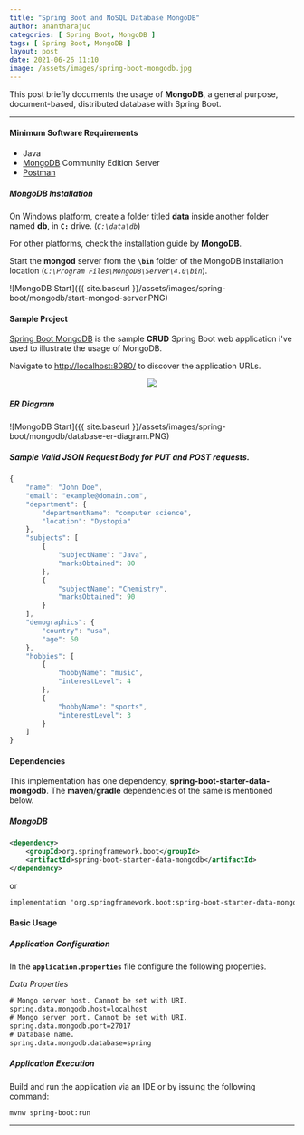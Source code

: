 ```yaml
---
title: "Spring Boot and NoSQL Database MongoDB"
author: anantharajuc
categories: [ Spring Boot, MongoDB ]
tags: [ Spring Boot, MongoDB ]
layout: post
date: 2021-06-26 11:10
image: /assets/images/spring-boot-mongodb.jpg
---
```


This post briefly documents the usage of **MongoDB**, a general purpose, document-based, distributed database with Spring Boot. 

---

#### Minimum Software Requirements

- Java
- [MongoDB](https://docs.mongodb.com/manual/installation/) Community Edition Server
- [Postman](https://www.postman.com/downloads/)

##### MongoDB Installation

On Windows platform, create a folder titled **data** inside another folder named **db**, in **`C:`** drive. (*`C:\data\db`*)

For other platforms, check the installation guide by **MongoDB**.

Start the **mongod** server from the **`\bin`** folder of the MongoDB installation location (*`C:\Program Files\MongoDB\Server\4.0\bin`*). 

![MongoDB Start]({{ site.baseurl }}/assets/images/spring-boot/mongodb/start-mongod-server.PNG)  

#### Sample Project

[Spring Boot MongoDB](https://github.com/AnanthaRajuC/Spring-Boot-MongoDB) is the sample **CRUD** Spring Boot web application i've used to illustrate the usage of MongoDB.

Navigate to [http://localhost:8080/](http://localhost:8080/) to discover the application URLs.

<div style="text-align:center"><img src="{{ site.baseurl }}/assets/images/spring-boot/mongodb/url.PNG" /></div>

##### ER Diagram

![MongoDB Start]({{ site.baseurl }}/assets/images/spring-boot/mongodb/database-er-diagram.PNG)  

##### Sample Valid JSON Request Body for PUT and POST requests.

```javascript
{
    "name": "John Doe",
    "email": "example@domain.com",
    "department": {
        "departmentName": "computer science",
        "location": "Dystopia"
    },
    "subjects": [
        {
            "subjectName": "Java",
            "marksObtained": 80
        },
        {
            "subjectName": "Chemistry",
            "marksObtained": 90
        }
    ],
    "demographics": {
        "country": "usa",
        "age": 50
    },
    "hobbies": [
        {
            "hobbyName": "music",
            "interestLevel": 4
        },
        {
            "hobbyName": "sports",
            "interestLevel": 3
        }
    ]
}
```

#### Dependencies

This implementation has one dependency, **spring-boot-starter-data-mongodb**. The **maven**/**gradle** dependencies of the same is mentioned below.

##### MongoDB

~~~xml
<dependency>
	<groupId>org.springframework.boot</groupId>
	<artifactId>spring-boot-starter-data-mongodb</artifactId>
</dependency>
~~~

or

~~~txt
implementation 'org.springframework.boot:spring-boot-starter-data-mongodb'
~~~

#### Basic Usage

##### Application Configuration

In the **`application.properties`** file configure the following properties. 

*Data Properties*

~~~txt
# Mongo server host. Cannot be set with URI.
spring.data.mongodb.host=localhost
# Mongo server port. Cannot be set with URI.
spring.data.mongodb.port=27017
# Database name.
spring.data.mongodb.database=spring
~~~

##### Application Execution

Build and run the application via an IDE or by issuing the following command:

~~~shell
mvnw spring-boot:run
~~~

---
